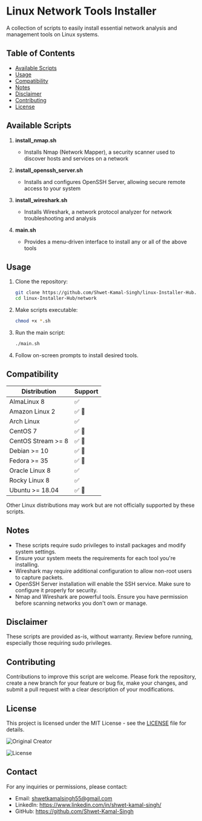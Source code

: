 # Linux Network Tools Installer

A collection of scripts to easily install essential network analysis and management tools on Linux systems.

## Table of Contents

- [Available Scripts](#available-scripts)
- [Usage](#usage)
- [Compatibility](#compatibility)
- [Notes](#notes)
- [Disclaimer](#disclaimer)
- [Contributing](#contributing)
- [License](#license)

## Available Scripts

1. **install_nmap.sh**
   - Installs Nmap (Network Mapper), a security scanner used to discover hosts and services on a network

2. **install_openssh_server.sh**
   - Installs and configures OpenSSH Server, allowing secure remote access to your system

3. **install_wireshark.sh**
   - Installs Wireshark, a network protocol analyzer for network troubleshooting and analysis

4. **main.sh**
   - Provides a menu-driven interface to install any or all of the above tools

## Usage

1. Clone the repository:
   ```bash
   git clone https://github.com/Shwet-Kamal-Singh/linux-Installer-Hub.git
   cd linux-Installer-Hub/network
   ```

2. Make scripts executable:
   ```bash
   chmod +x *.sh
   ```

3. Run the main script:
   ```bash
   ./main.sh
   ```

4. Follow on-screen prompts to install desired tools.

## Compatibility

| Distribution       | Support |
|--------------------|---------|
| AlmaLinux 8        | ✅      |
| Amazon Linux 2     | ✅ 🤖   |
| Arch Linux         | ✅      |
| CentOS 7           | ✅ 🤖   |
| CentOS Stream >= 8 | ✅ 🤖   |
| Debian >= 10       | ✅ 🤖   |
| Fedora >= 35       | ✅ 🤖   |
| Oracle Linux 8     | ✅      |
| Rocky Linux 8      | ✅      |
| Ubuntu >= 18.04    | ✅ 🤖   |

Other Linux distributions may work but are not officially supported by these scripts.

## Notes

- These scripts require sudo privileges to install packages and modify system settings.
- Ensure your system meets the requirements for each tool you're installing.
- Wireshark may require additional configuration to allow non-root users to capture packets.
- OpenSSH Server installation will enable the SSH service. Make sure to configure it properly for security.
- Nmap and Wireshark are powerful tools. Ensure you have permission before scanning networks you don't own or manage.



## Disclaimer

These scripts are provided as-is, without warranty. Review before running, especially those requiring sudo privileges.



## Contributing

Contributions to improve this script are welcome. Please fork the repository, create a new branch for your feature or bug fix, make your changes, and submit a pull request with a clear description of your modifications.

## License

This project is licensed under the MIT License - see the [LICENSE](https://github.com/Shwet-Kamal-Singh/linux-Installer-Hub/blob/main/LICENSE) file for details.

![Original Creator](https://img.shields.io/badge/Original%20Creator-Shwet%20Kamal%20Singh-blue)

![License](https://img.shields.io/badge/License-MIT-green)

## Contact

For any inquiries or permissions, please contact:
- Email: shwetkamalsingh55@gmail.com
- LinkedIn: https://www.linkedin.com/in/shwet-kamal-singh/
- GitHub: https://github.com/Shwet-Kamal-Singh